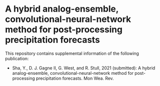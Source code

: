 # A hybrid analog-ensemble, convolutional-neural-network method for post-processing precipitation forecasts

This repository contains supplemental information of the following publication:

* Sha, Y., D. J. Gagne II, G. West, and R. Stull, 2021 (submitted): A hybrid analog-ensemble, convolutional-neural-network method for post-processing precipitation forecasts. Mon Wea. Rev.
